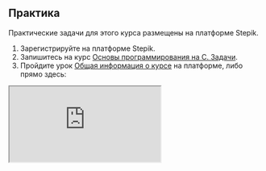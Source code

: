 ## Практика

Практические задачи для этого курса размещены на платформе Stepik. 

1. Зарегистрируйте на платформе Stepik. 
2. Запишитесь на курс [Основы программирования на С. Задачи](https://stepik.org/course/3078/).
3. Пройдите урок [Общая информация о курсе](https://stepik.org/lesson/1340735/step/1) на платформе, либо прямо здесь:

<div class="lessonStepikBlock">
    <iframe src="https://stepik.org/lesson/1340735/step/1"></iframe>
</div>

